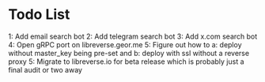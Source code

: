 # Todo List

1: Add email search bot
2: Add telegram search bot
3: Add x.com search bot
4: Open gRPC port on libreverse.geor.me
5: Figure out how to a: deploy without master_key being pre-set and b: deploy with ssl without a reverse proxy
5: Migrate to libreverse.io for beta release which is probably just a final audit or two away
